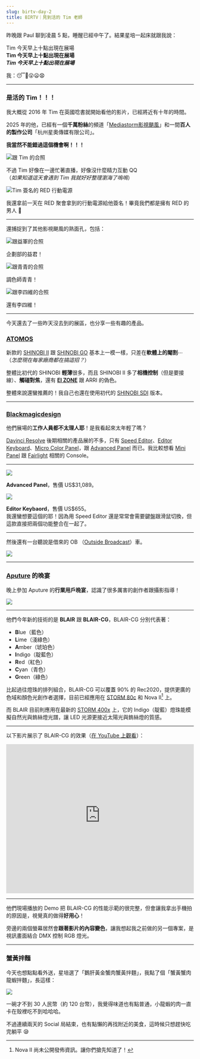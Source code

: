 ```yaml
---
slug: birtv-day-2
title: BIRTV｜見到活的 Tim 老師
---
```

昨晚跟 Paul 聊到凌晨 5 點，睡醒已經中午了。結果星培一起床就跟我說：

Tim 今天早上十點出現在展場  
**Tim 今天早上十點出現在展場**  
_**Tim 今天早上十點出現在展場**_

我：😴🥱😮😦😧

<!-- truncate -->

---

### 是活的 Tim！！！

我大概從 2016 年 Tim 在英國唸書就開始看他的影片，已經將近有十年的時間。

2025 年的他，已經有一個**千萬粉絲**的頻道「[Mediastorm影視颶風](https://www.ysjf.com/)」和一間**百人的製作公司**「杭州星奧傳媒有限公司」。

**我當然不能錯過這個機會啊！！！**

![跟 Tim 的合照](2025-07-24-tim.jpg)

不過 Tim 好像在一邊忙著直播，好像沒什麼精力互動 QQ  
（_如果知道這天會遇到 Tim 我就好好整理瀏海了嗚嗚_）

![Tim 簽名的 RED 行動電源](2025-07-24-red-power-bank.jpg)

我還拿前一天在 RED 聚會拿到的行動電源給他簽名！畢竟我們都是擁有 RED 的男人 🤪

---

還捕捉到了其他影視颶風的熟面孔，包括：

![跟益軍的合照](2025-07-24-stormcrew-2.jpg)

企劃部的益君！

![跟青青的合照](2025-07-24-stormcrew-1.jpg)

調色師青青！

![跟李四維的合照](2025-07-24-stormcrew-3.jpg)

還有李四維！

---

今天還去了一些昨天沒去到的展區，也分享一些有趣的產品。

### [ATOMOS](https://www.atomos.com/)

新款的 [SHINOBI II](https://www.atomos.com/explore/shinobi-2/) 跟 [SHINOBI GO](https://www.atomos.com/explore/shinobi-go/) 基本上一模一樣，只差在**軟體上的閹割**⋯  
（_怎麼現在每家廠商都在搞這招？_）

整體比初代的 SHINOBI **輕薄**很多，而且 SHINOBI II 多了**相機控制**（但是要接線）、**觸碰對焦**，還有 [**EI ZONE**](https://www.elzonesystem.com/) 跟 ARRI 的偽色。

整體來說還蠻推薦的！我自己也還在使用初代的 [SHINOBI SDI](https://www.bhphotovideo.com/c/product/1470081-REG/atomos_atomshbs01_shinobi_5_3g_sdi.html) 版本。

---

### [Blackmagicdesign](https://www.blackmagicdesign.com/)

他們展場的**工作人員都不太理人耶**！是我看起來太年輕了嗎？

[Davinci Resolve](https://www.blackmagicdesign.com/products/davinciresolve) 後期相關的產品展的不多，只有 [Speed Editor](https://www.blackmagicdesign.com/products/davinciresolve/techspecs/W-DRE-13)、[Editor Keyboard](https://www.blackmagicdesign.com/products/davinciresolve/techspecs/W-DRE-12)、[Micro Color Panel](https://www.blackmagicdesign.com/products/davinciresolve/techspecs/W-DRE-16)，跟 [Advanced Panel](https://www.blackmagicdesign.com/products/davinciresolve/techspecs/W-DRE-06) 而已。我比較想看 [Mini Panel](https://www.blackmagicdesign.com/products/davinciresolve/techspecs/W-DRE-09) 跟 [Fairlight](https://www.blackmagicdesign.com/products/davinciresolve/fairlight) 相關的 Console。

---

![](2025-07-24-advanced-panel.jpeg)

**Advanced Panel**，售價 US$31,089。

![](2025-07-24-editor-keyboard.jpeg)

**Editor Keybaord**，售價 US$655。  
我還蠻想要這個的耶！因為用 Speed Editor 還是常常會需要鍵盤跟滑鼠切換，但這款直接把兩個功能整合在一起了。

---

然後還有一台聽說是借來的 OB （[Outside Broadcast](https://en.wikipedia.org/wiki/Outside_broadcasting)）車。

![](2025-07-24-ob-truck.jpeg)

---

### [Aputure](https://aputure.com/) 的晚宴

晚上參加 Aputure 的**行業用戶晚宴**，認識了很多厲害的創作者跟攝影指導！

![](2025-07-24-aputure.jpeg)

---

他們今年新的技術的是 **BLAIR** 跟 **BLAIR-CG**，BLAIR-CG 分別代表著：

- **B**lue（藍色）
- **L**ime（淺綠色）
- **A**mber（琥珀色）
- **I**ndigo（靛藍色）
- **R**ed（紅色）
- **C**yan（青色）
- **G**reen（綠色）

比起過往燈珠的排列組合，BLAIR-CG 可以覆蓋 90% 的 Rec2020，提供更廣的色域和顏色光創作者選擇，目前已經應用在 [STORM 80c](https://aputure.com/products/storm-80c) 和 Nova II[^1] 上。

而 BLAIR 目前則應用在最新的 [STORM 400x](https://aputure.com/products/storm-400x) 上，它的 Indigo（靛藍）燈珠能模擬自然光與鎢絲燈光譜，讓 LED 光源更接近太陽光與鎢絲燈的質感。

---

以下影片展示了 BLAIR-CG 的效果（[在 YouTube 上觀看](https://www.youtube.com/watch?v=影片ID)）：

<iframe
  class="custom-iframe"
  width="100%"
  height="400"
  src="https://www.youtube-nocookie.com/embed/lPRpeiU6dLY?modestbranding=1&rel=0"
  title="Aputure Blair-CG Launch | Live Event Lighting Demo"
  frameborder="0"
  allow="accelerometer; autoplay; clipboard-write; encrypted-media; gyroscope; picture-in-picture"
  allowfullscreen>
</iframe>

---

他們現場播放的 Demo 把 BLAIR-CG 的性能示範的很完整，但會讓我拿出手機拍的原因是，視覺真的做得**好用心**！

旁邊的兩個螢幕居然會**跟著影片的內容變色**，讓我想起我之前做的另一個專案，是視訊畫面結合 DMX 控制 RGB 燈光。

---

### 蟹黃拌麵

今天也想點點看外送，星培選了「鵝肝黃金蟹肉蟹黃拌麵」，我點了個「蟹黃蟹肉龍蝦拌麵」，長這樣：

![](2025-07-24-crab-roe-noodle.jpg)

一碗才不到 30 人民幣（約 120 台幣），我覺得味道也有點普通，小龍蝦的肉一直卡在殼裡吃不到哈哈哈。

不過連續兩天的 Social 局結束，也有點懶的再找附近的美食，這時候只想趕快吃完躺平 😪

[^1]: Nova II 尚未公開發佈資訊。讓你們搶先知道了！
